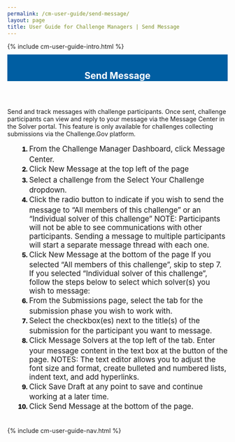 ```yaml
---
permalink: /cm-user-guide/send-message/
layout: page
title: User Guide for Challenge Managers | Send Message
---
```

<div class="row">
  <div class="col-sm-12">{% include cm-user-guide-intro.html %}</div>
</div>
<div class="row" style="padding-top: 10px; padding-bottom: 30px;">
  <div class="col-sm-12" style="padding-top: 6px; background-color: #005ea2; color: #ffffff; text-align: center;">
    <h2>Send Message</h2>
  </div>
</div>
<div class="row">
  <div class="col-sm-7">
    <p>Send and track messages with challenge participants. Once sent, challenge participants can view and reply to your message via the Message Center in the Solver portal. This feature is only available for challenges collecting submissions via the Challenge.Gov platform.
</p>
    <ol style="padding-left: 50px;">
      <li style="font-weight:900;"><span style="font-size: 1.06rem; line-height: 1.5; font-weight: 400;">From the Challenge Manager Dashboard, click Message Center.
<li style="font-weight:900;"><span style="font-size: 1.06rem; line-height: 1.5; font-weight: 400;">Click New Message at the top left of the page</span></li>
<li style="font-weight:900;"><span style="font-size: 1.06rem; line-height: 1.5; font-weight: 400;">Select a challenge from the Select Your Challenge dropdown.</span></li>
<li style="font-weight:900;"><span style="font-size: 1.06rem; line-height: 1.5; font-weight: 400;">Click the radio button to indicate if you wish to send the message to “All members of this challenge” or an “Individual solver of this challenge” 
NOTE: Participants will not be able to see communications with other participants. Sending a message to multiple participants will start a separate message thread with each one. </span></li>
<li style="font-weight:900;"><span style="font-size: 1.06rem; line-height: 1.5; font-weight: 400;">Click New Message at the bottom of the page
If you selected “All members of this challenge”, skip to step 7. If you selected “Individual solver of this challenge”, follow the steps below to select which solver(s) you wish to message:</span></li>
<li style="font-weight:900;"><span style="font-size: 1.06rem; line-height: 1.5; font-weight: 400;">From the Submissions page, select the tab for the submission phase you wish to work with.</span></li>
<li style="font-weight:900;"><span style="font-size: 1.06rem; line-height: 1.5; font-weight: 400;">Select the checkbox(es) next to the title(s) of the submission for the participant you want to message. </span></li>
<li style="font-weight:900;"><span style="font-size: 1.06rem; line-height: 1.5; font-weight: 400;">Click Message Solvers at the top left of the tab.
Enter your message content in the text box at the button of the page.
NOTES: 
The text editor allows you to adjust the font size and format, create bulleted and numbered lists, indent text, and add hyperlinks.</span></li>
<li style="font-weight:900;"><span style="font-size: 1.06rem; line-height: 1.5; font-weight: 400;">Click Save Draft at any point to save and continue working at a later time.</span></li>
<li style="font-weight:900;"><span style="font-size: 1.06rem; line-height: 1.5; font-weight: 400;">Click Send Message at the bottom of the page. 

</span></li>
    </ol>
  </div>
  <div class="col-sm-1">&nbsp;</div>
  <div class="col-sm-4"> {% include cm-user-guide-nav.html %} </div>
</div>
